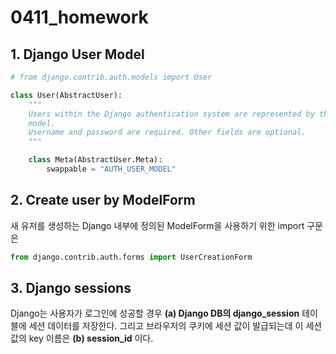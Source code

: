 # 0411_homework



## 1. Django User Model

```python
# from django.contrib.auth.models import User

class User(AbstractUser):
    """
    Users within the Django authentication system are represented by this
    model.
    Username and password are required. Other fields are optional.
    """

    class Meta(AbstractUser.Meta):
        swappable = "AUTH_USER_MODEL"
```

## 2. Create user by ModelForm

새 유저를 생성하는 Django 내부에 정의된 ModelForm을 사용하기 위한 import 구문은

```python
from django.contrib.auth.forms import UserCreationForm
```

## 3. Django sessions

Django는 사용자가 로그인에 성공할 경우 **(a) Django DB의 django_session** 테이블에 세션 데이터를 저장한다. 그리고 브라우저의 쿠키에 세션 값이 발급되는데 이 세션 값의 key 이름은 **(b) session_id** 이다. 